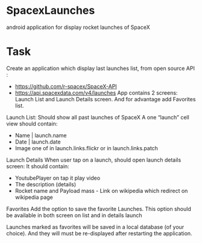 # SpacexLaunches
android application for display rocket launches of SpaceX


# Task
Create an application which display last launches list, from open source API :
- https://github.com/r-spacex/SpaceX-API
- https://api.spacexdata.com/v4/launches
App contains 2 screens: Launch List and Launch Details screen. 
And for advantage add Favorites list.

Launch List: Should show all past launches of SpaceX A one “launch” cell view should contain:
- Name |  launch.name
- Date | launch.date
- Image one of in launch.links.flickr or in launch.links.patch

Launch Details When user tap on a launch, should  open launch details screen:
It should contain:
- YoutubePlayer on tap it play video
- The description (details)
- Rocket name and Payload mass - Link on wikipedia which redirect on wikipedia page

Favorites  Add the option to ​save the favorite​ Launches. This option should be available in both screen on list and in details launch

Launches marked as favorites will be saved in a local database (of your choice). And they will must be re-displayed after restarting the application. 
